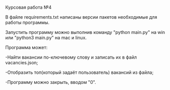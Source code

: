 Курсовая работа №4

В файле requirements.txt написаны версии пакетов необходимые для работы программы.

Запустить программу можно выполнив команду "python main.py" на win или "python3 main.py" на mac и linux.

Программа может:

-Найти вакансии по-ключевому слову и записать их в файл vacancies.json;

-Отобразить топ(который задаёт пользователь) вакансий из файла;

-Программу можно закрыть, вводом "0".
